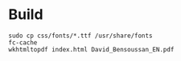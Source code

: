 # Build

    sudo cp css/fonts/*.ttf /usr/share/fonts
    fc-cache
    wkhtmltopdf index.html David_Bensoussan_EN.pdf

